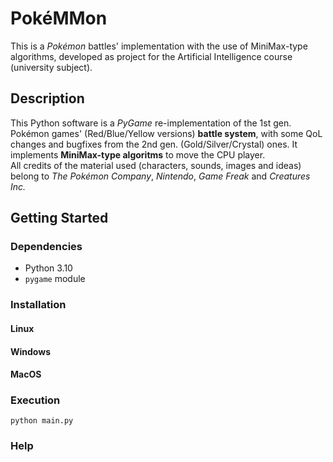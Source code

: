 # PokéMMon
This is a *Pokémon* battles' implementation with the use of MiniMax-type algorithms, developed as project for the Artificial Intelligence course (university subject).

## Description
This Python software is a *PyGame* re-implementation of the 1st gen. Pokémon games' (Red/Blue/Yellow versions) **battle system**, with some QoL changes and bugfixes from the 2nd gen. (Gold/Silver/Crystal) ones.
It implements **MiniMax-type algoritms** to move the CPU player.\
All credits of the material used (characters, sounds, images and ideas) belong to *The Pokémon Company*, *Nintendo*, *Game Freak* and *Creatures Inc.*

## Getting Started
### Dependencies
- Python 3.10
- `pygame` module

### Installation
#### Linux

#### Windows

#### MacOS

### Execution
```
python main.py
```

### Help